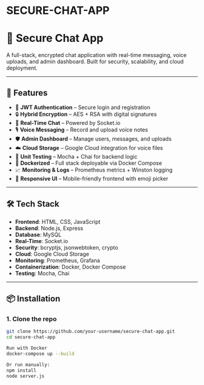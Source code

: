 # SECURE-CHAT-APP 

# 🔐 Secure Chat App

A full-stack, encrypted chat application with real-time messaging, voice uploads, and admin dashboard. Built for security, scalability, and cloud deployment.

---

## 🚀 Features

- 🔐 **JWT Authentication** – Secure login and registration
- 🔒 **Hybrid Encryption** – AES + RSA with digital signatures
- 💬 **Real-Time Chat** – Powered by Socket.io
- 🎙 **Voice Messaging** – Record and upload voice notes
- 🛡 **Admin Dashboard** – Manage users, messages, and uploads
- ☁️ **Cloud Storage** – Google Cloud integration for voice files
- 🧪 **Unit Testing** – Mocha + Chai for backend logic
- 🐳 **Dockerized** – Full stack deployable via Docker Compose
- 📈 **Monitoring & Logs** – Prometheus metrics + Winston logging
- 📱 **Responsive UI** – Mobile-friendly frontend with emoji picker

---

## 🛠 Tech Stack

- **Frontend**: HTML, CSS, JavaScript  
- **Backend**: Node.js, Express  
- **Database**: MySQL  
- **Real-Time**: Socket.io  
- **Security**: bcryptjs, jsonwebtoken, crypto  
- **Cloud**: Google Cloud Storage  
- **Monitoring**: Prometheus, Grafana  
- **Containerization**: Docker, Docker Compose  
- **Testing**: Mocha, Chai

---

## 📦 Installation

### 1. Clone the repo

```bash
git clone https://github.com/your-username/secure-chat-app.git
cd secure-chat-app

Run with Docker
docker-compose up --build

Or run manually:
npm install
node server.js
